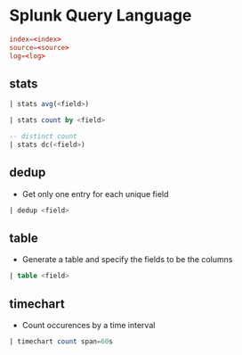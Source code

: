 # Splunk Query Language

```conf
index=<index>
source=<source>
log=<log>
```

## stats

```sql
| stats avg(<field>)
```

```sql
| stats count by <field>
```

```sql
-- distinct count
| stats dc(<field>)
```

## dedup

- Get only one entry for each unique field

```sql
| dedup <field>
```

## table

- Generate a table and specify the fields to be the columns

```sql
| table <field>
```

## timechart

- Count occurences by a time interval

```sql
| timechart count span=60s
```
